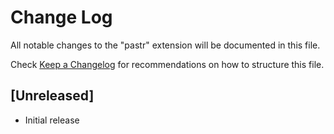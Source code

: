 # Change Log

All notable changes to the "pastr" extension will be documented in this file.

Check [Keep a Changelog](http://keepachangelog.com/) for recommendations on how to structure this file.

## [Unreleased]

- Initial release